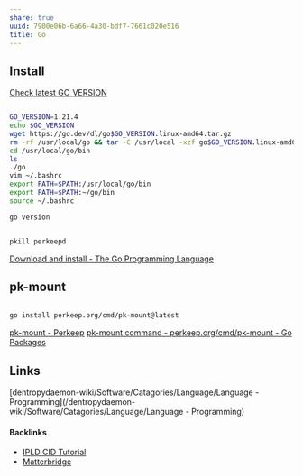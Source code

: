 ```yaml
---
share: true
uuid: 7900e06b-6a66-4a30-bdf7-7661c020e516
title: Go
---
```

## Install

[Check latest GO_VERSION](https://go.dev/doc/install)
``` bash

GO_VERSION=1.21.4
echo $GO_VERSION
wget https://go.dev/dl/go$GO_VERSION.linux-amd64.tar.gz
rm -rf /usr/local/go && tar -C /usr/local -xzf go$GO_VERSION.linux-amd64.tar.gz
cd /usr/local/go/bin
ls
./go
vim ~/.bashrc
export PATH=$PATH:/usr/local/go/bin
export PATH=$PATH:~/go/bin
source ~/.bashrc

go version


pkill perkeepd

```

[Download and install - The Go Programming Language](https://go.dev/doc/install)

## pk-mount

``` bash

go install perkeep.org/cmd/pk-mount@latest

```


[pk-mount - Perkeep](https://perkeep.org/cmd/pk-mount/)
[pk-mount command - perkeep.org/cmd/pk-mount - Go Packages](https://pkg.go.dev/perkeep.org/cmd/pk-mount)

## Links

[dentropydaemon-wiki/Software/Catagories/Language/Language - Programming](/dentropydaemon-wiki/Software/Catagories/Language/Language - Programming)

#### Backlinks

* [IPLD CID Tutorial](/100d6889-e83d-4967-bec2-7e9424d8cd24)
* [Matterbridge](/1a1a3029-430e-40dc-bfb3-bae8e825cd9c)